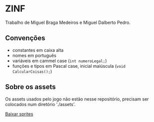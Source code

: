 # ZINF

Trabalho de Miguel Braga Medeiros e Miguel Dalberto Pedro.

## Convenções

- constantes em caixa alta
- nomes em português
- variáveis em cammel case (`int numeroLegal;`)
- funções e tipos em Pascal case, inicial maiúscula (`void CalcularCoisas();`)

## Sobre os assets

Os assets usados pelo jogo não estão nesse repositório, precisam ser
colocados num diretório './assets'.

[Baixar sprites](https://drive.google.com/file/d/1hPVUwonPrfS3O0MjRALwXNezXy4GaE1d/view?usp=sharing)
